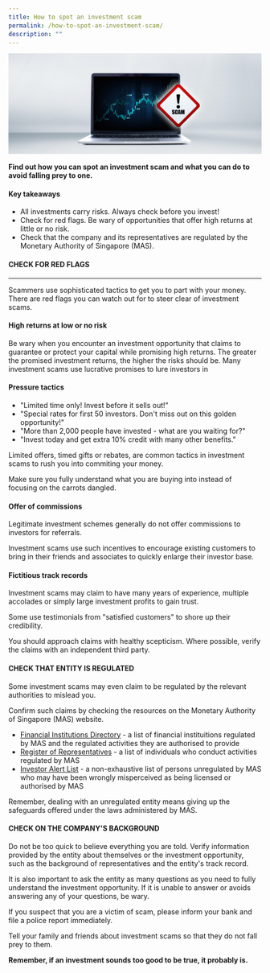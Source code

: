 ```yaml
---
title: How to spot an investment scam
permalink: /how-to-spot-an-investment-scam/
description: ""
---
```

![Investment Scam](/images/investment%20scam.png)

**Find out how you can spot an investment scam and what you can do to avoid falling prey to one.**

#### Key takeaways

*   All investments carry risks. Always check before you invest!
*   Check for red flags. Be wary of opportunities that offer high returns at little or no risk.
*   Check that the company and its representatives are regulated by the Monetary Authority of Singapore (MAS).

#### CHECK FOR RED FLAGS
-------------------

Scammers use sophisticated tactics to get you to part with your money. There are red flags you can watch out for to steer clear of investment scams.

#### High returns at low or no risk

Be wary when you encounter an investment opportunity that claims to guarantee or protect your capital while promising high returns. The greater the promised investment returns, the higher the risks should be. Many investment scams use lucrative promises to lure investors in

#### Pressure tactics

*   "Limited time only! Invest before it sells out!"
*   "Special rates for first 50 investors. Don't miss out on this golden opportunity!"
*   "More than 2,000 people have invested - what are you waiting for?"
*   "Invest today and get extra 10% credit with many other benefits."

Limited offers, timed gifts or rebates, are common tactics in investment scams to rush you into commiting your money.  

Make sure you fully understand what you are buying into instead of focusing on the carrots dangled.

#### Offer of commissions

Legitimate investment schemes generally do not offer commissions to investors for referrals.

Investment scams use such incentives to encourage existing customers to bring in their friends and associates to quickly enlarge their investor base.

#### Fictitious track records

Investment scams may claim to have many years of experience, multiple accolades or simply large investment profits to gain trust.

Some use testimonials from "satisfied customers" to shore up their credibility.

You should approach claims with healthy scepticism. Where possible, verify the claims with an independent third party.

#### CHECK THAT ENTITY IS REGULATED

Some investment scams may even claim to be regulated by the relevant authorities to mislead you.

Confirm such claims by checking the resources on the Monetary Authority of Singapore (MAS) website.

*  [Financial Institutions Directory](https://eservices.mas.gov.sg/fid) \- a list of financial instituitions regulated by MAS and the regulated activities they are authorised to provide
*   [Register of Representatives](http://eservices.mas.gov.sg/rr) \- a list of individuals who conduct activities regulated by MAS
*   [Investor Alert List](https://www.mas.gov.sg/ial) \- a non-exhaustive list of persons unregulated by MAS who may have been wrongly misperceived as being licensed or authorised by MAS

Remember, dealing with an unregulated entity means giving up the safeguards offered under the laws administered by MAS.  

#### CHECK ON THE COMPANY'S BACKGROUND

Do not be too quick to believe everything you are told. Verify information provided by the entity about themselves or the investment opportunity, such as the background of representatives and the entity's track record. 

It is also important to ask the entity as many questions as you need to fully understand the investment opportunity. If it is unable to answer or avoids answering any of your questions, be wary.

If you suspect that you are a victim of scam, please inform your bank and file a police report immediately.

Tell your family and friends about investment scams so that they do not fall prey to them.

**Remember, if an investment sounds too good to be true, it probably is.**